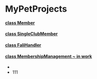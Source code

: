 # MyPetProjects
#### [class Member](/Member.java)
#### [class SingleClubMember](/SingleClubMember.java)
#### [class FaliHandler](/FileHandler.java)
#### [class MembershipManagement ~ in work](/MembershipManagement.java)
* []()
* []()
111
